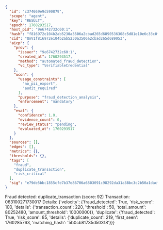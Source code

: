 ```json
{
  "id": "c374669e9d590879",
  "scope": "agent",
  "key": "RESULT",
  "epoch": 1760293517,
  "host_pid": "9e6742732c60:1",
  "hash": "f816972e104b2ab5230a3506a2cbad265d6890536308c5d81e10e6c33c0ff3b2",
  "cid": "QmV1f816972e104b2ab5230a3506a2cbad265d689053",
  "aicp": {
    "prov": {
      "issuer": "9e6742732c60:1",
      "created_at": 1760293517,
      "method": "automated_fraud_detection",
      "vc_type": "VerifiableCredential"
    },
    "ucon": {
      "usage_constraints": [
        "no_pii_export",
        "audit_required"
      ],
      "purpose": "fraud_detection_analysis",
      "enforcement": "mandatory"
    },
    "eval": {
      "confidence": 1.0,
      "evidence_count": 0,
      "review_status": "pending",
      "evaluated_at": 1760293517
    }
  },
  "sources": [],
  "edges": [],
  "metrics": {},
  "thresholds": {},
  "tags": [
    "fraud",
    "duplicate_transaction",
    "risk_critical"
  ],
  "sig": "e79de5bbc1855cfe7b37e86706a6803091c98292da31a38bc3c2b50a1dacff29"
}
```

Fraud detected: duplicate_transaction (score: 92)
Transaction: 063100271730017
Details: {'velocity': {'fraud_detected': True, 'risk_score': 100, 'details': {'transaction_count': 220, 'threshold': 50, 'total_amount': 80252480, 'amount_threshold': 10000000}}, 'duplicate': {'fraud_detected': True, 'risk_score': 85, 'details': {'duplicate_count': 219, 'first_seen': 1760285763, 'matching_hash': '5b0cb81735d50318'}}}